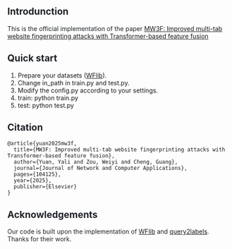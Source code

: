 ## <font style="color:rgb(31, 35, 40);">Introdunction</font>
<font style="color:rgb(31, 35, 40);">This is the official implementation of the paper </font>[MW3F: Improved multi-tab website fingerprinting attacks with Transformer-based feature fusion](https://www.sciencedirect.com/science/article/pii/S1084804525000220)

## <font style="color:rgb(31, 35, 40);">Quick start</font>
1. Prepare your datasets ([WFlib](https://github.com/Xinhao-Deng/Website-Fingerprinting-Library)).
2. Change in_path in train.py and test.py.
3. Modify the config.py according to your settings.
4. train: python train.py
5. test: python test.py

## <font style="color:rgb(31, 35, 40);">Citation</font>
```plain
@article{yuan2025mw3f,
  title={MW3F: Improved multi-tab website fingerprinting attacks with Transformer-based feature fusion},
  author={Yuan, Yali and Zou, Weiyi and Cheng, Guang},
  journal={Journal of Network and Computer Applications},
  pages={104125},
  year={2025},
  publisher={Elsevier}
}
```

## <font style="color:rgb(31, 35, 40);">Acknowledgements</font>
<font style="color:rgb(31, 35, 40);">Our code is built upon the implementation of </font>[WFlib](https://github.com/Xinhao-Deng/Website-Fingerprinting-Library) and [query2labels](https://github.com/SlongLiu/query2labels)<font style="color:rgb(31, 35, 40);">. Thanks for their work.</font>

